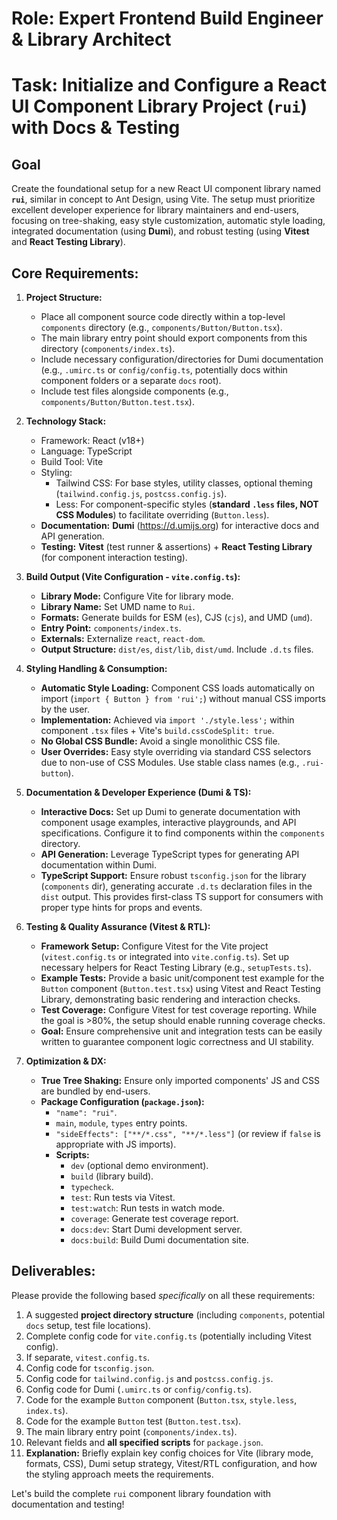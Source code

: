 # Role: Expert Frontend Build Engineer & Library Architect

# Task: Initialize and Configure a React UI Component Library Project (`rui`) with Docs & Testing

## Goal
Create the foundational setup for a new React UI component library named **`rui`**, similar in concept to Ant Design, using Vite. The setup must prioritize excellent developer experience for library maintainers and end-users, focusing on tree-shaking, easy style customization, automatic style loading, integrated documentation (using **Dumi**), and robust testing (using **Vitest** and **React Testing Library**).

## Core Requirements:

1.  **Project Structure:**
    * Place all component source code directly within a top-level `components` directory (e.g., `components/Button/Button.tsx`).
    * The main library entry point should export components from this directory (`components/index.ts`).
    * Include necessary configuration/directories for Dumi documentation (e.g., `.umirc.ts` or `config/config.ts`, potentially docs within component folders or a separate `docs` root).
    * Include test files alongside components (e.g., `components/Button/Button.test.tsx`).

2.  **Technology Stack:**
    * Framework: React (v18+)
    * Language: TypeScript
    * Build Tool: Vite
    * Styling:
        * Tailwind CSS: For base styles, utility classes, optional theming (`tailwind.config.js`, `postcss.config.js`).
        * Less: For component-specific styles (**standard `.less` files, NOT CSS Modules**) to facilitate overriding (`Button.less`).
    * **Documentation:** **Dumi** (https://d.umijs.org) for interactive docs and API generation.
    * **Testing:** **Vitest** (test runner & assertions) + **React Testing Library** (for component interaction testing).

3.  **Build Output (Vite Configuration - `vite.config.ts`):**
    * **Library Mode:** Configure Vite for library mode.
    * **Library Name:** Set UMD name to `Rui`.
    * **Formats:** Generate builds for ESM (`es`), CJS (`cjs`), and UMD (`umd`).
    * **Entry Point:** `components/index.ts`.
    * **Externals:** Externalize `react`, `react-dom`.
    * **Output Structure:** `dist/es`, `dist/lib`, `dist/umd`. Include `.d.ts` files.

4.  **Styling Handling & Consumption:**
    * **Automatic Style Loading:** Component CSS loads automatically on import (`import { Button } from 'rui';`) without manual CSS imports by the user.
    * **Implementation:** Achieved via `import './style.less';` within component `.tsx` files + Vite's `build.cssCodeSplit: true`.
    * **No Global CSS Bundle:** Avoid a single monolithic CSS file.
    * **User Overrides:** Easy style overriding via standard CSS selectors due to non-use of CSS Modules. Use stable class names (e.g., `.rui-button`).

5.  **Documentation & Developer Experience (Dumi & TS):**
    * **Interactive Docs:** Set up Dumi to generate documentation with component usage examples, interactive playgrounds, and API specifications. Configure it to find components within the `components` directory.
    * **API Generation:** Leverage TypeScript types for generating API documentation within Dumi.
    * **TypeScript Support:** Ensure robust `tsconfig.json` for the library (`components` dir), generating accurate `.d.ts` declaration files in the `dist` output. This provides first-class TS support for consumers with proper type hints for props and events.

6.  **Testing & Quality Assurance (Vitest & RTL):**
    * **Framework Setup:** Configure Vitest for the Vite project (`vitest.config.ts` or integrated into `vite.config.ts`). Set up necessary helpers for React Testing Library (e.g., `setupTests.ts`).
    * **Example Tests:** Provide a basic unit/component test example for the `Button` component (`Button.test.tsx`) using Vitest and React Testing Library, demonstrating basic rendering and interaction checks.
    * **Test Coverage:** Configure Vitest for test coverage reporting. While the goal is >80%, the setup should enable running coverage checks.
    * **Goal:** Ensure comprehensive unit and integration tests can be easily written to guarantee component logic correctness and UI stability.

7.  **Optimization & DX:**
    * **True Tree Shaking:** Ensure only imported components' JS and CSS are bundled by end-users.
    * **Package Configuration (`package.json`):**
        * `"name": "rui"`.
        * `main`, `module`, `types` entry points.
        * `"sideEffects": ["**/*.css", "**/*.less"]` (or review if `false` is appropriate with JS imports).
        * **Scripts:**
            * `dev` (optional demo environment).
            * `build` (library build).
            * `typecheck`.
            * `test`: Run tests via Vitest.
            * `test:watch`: Run tests in watch mode.
            * `coverage`: Generate test coverage report.
            * `docs:dev`: Start Dumi development server.
            * `docs:build`: Build Dumi documentation site.

## Deliverables:

Please provide the following based *specifically* on all these requirements:

1.  A suggested **project directory structure** (including `components`, potential `docs` setup, test file locations).
2.  Complete config code for `vite.config.ts` (potentially including Vitest config).
3.  If separate, `vitest.config.ts`.
4.  Config code for `tsconfig.json`.
5.  Config code for `tailwind.config.js` and `postcss.config.js`.
6.  Config code for Dumi (`.umirc.ts` or `config/config.ts`).
7.  Code for the example `Button` component (`Button.tsx`, `style.less`, `index.ts`).
8.  Code for the example `Button` test (`Button.test.tsx`).
9.  The main library entry point (`components/index.ts`).
10. Relevant fields and **all specified scripts** for `package.json`.
11. **Explanation:** Briefly explain key config choices for Vite (library mode, formats, CSS), Dumi setup strategy, Vitest/RTL configuration, and how the styling approach meets the requirements.

Let's build the complete `rui` component library foundation with documentation and testing!